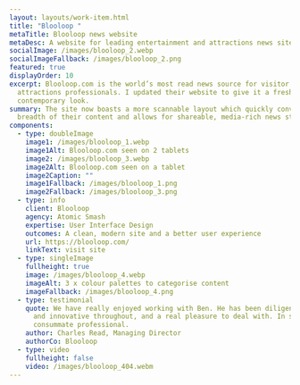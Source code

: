 ```yaml
---
layout: layouts/work-item.html
title: "Blooloop "
metaTitle: Blooloop news website
metaDesc: A website for leading entertainment and attractions news site, Blooloop
socialImage: /images/blooloop_2.webp
socialImageFallback: /images/blooloop_2.png
featured: true
displayOrder: 10
excerpt: Blooloop.com is the world’s most read news source for visitor
  attractions professionals. I updated their website to give it a fresh,
  contemporary look.
summary: The site now boasts a more scannable layout which quickly conveys the
  breadth of their content and allows for shareable, media-rich news stories.
components:
  - type: doubleImage
    image1: /images/blooloop_1.webp
    image1Alt: Blooloop.com seen on 2 tablets
    image2: /images/blooloop_3.webp
    image2Alt: Blooloop.com seen on a tablet
    image2Caption: ""
    image1Fallback: /images/blooloop_1.png
    image2Fallback: /images/blooloop_3.png
  - type: info
    client: Blooloop
    agency: Atomic Smash
    expertise: User Interface Design
    outcomes: A clean, modern site and a better user experience
    url: https://blooloop.com/
    linkText: visit site
  - type: singleImage
    fullheight: true
    image: /images/blooloop_4.webp
    imageAlt: 3 x colour palettes to categorise content
    imageFallback: /images/blooloop_4.png
  - type: testimonial
    quote: We have really enjoyed working with Ben. He has been diligent, organised
      and innovative throughout, and a real pleasure to deal with. In short, a
      consummate professional.
    author: Charles Read, Managing Director
    authorCo: Blooloop
  - type: video
    fullheight: false
    video: /images/blooloop_404.webm
---
```

